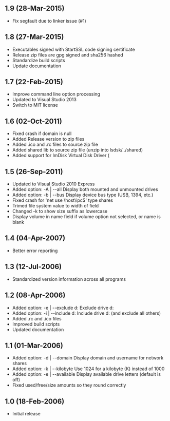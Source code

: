 ## 1.9 (28-Mar-2015)

  * Fix segfault due to linker issue (#1)

## 1.8 (27-Mar-2015)

  * Executables signed with StartSSL code signing certificate
  * Release zip files are gpg signed and sha256 hashed
  * Standardize build scripts
  * Update documentation

## 1.7 (22-Feb-2015)

  * Improve command line option processing
  * Updated to Visual Studio 2013
  * Switch to MIT license

## 1.6 (02-Oct-2011)

  * Fixed crash if domain is null
  * Added Release version to zip files
  * Added .ico and .rc files to source zip file
  * Added shared lib to source zip file (unzip into lsdsk/../shared)
  * Added support for ImDisk Virtual Disk Driver (

## 1.5 (26-Sep-2011)

  * Updated to Visual Studio 2010 Express
  * Added option: -A | --all Display both mounted and unmounted drives
  * Added option: -b | --bus Display device bus type (USB, 1394, etc.)
  * Fixed crash for 'net use \\host\ipc$' type shares
  * Trimed file system value to width of field
  * Changed -k to show size suffix as lowercase
  * Display volume in name field if volume option not selected, or name is blank

## 1.4 (04-Apr-2007)

  * Better error reporting

## 1.3 (12-Jul-2006)

  * Standardized version information across all programs

## 1.2 (08-Apr-2006)

  * Added option: -e | --exclude d:  Exclude drive d:
  * Added option: -i | --include d:  Include drive d: (and exclude all others)
  * Added .rc and .ico files
  * Improved build scripts
  * Updated documentation

## 1.1 (01-Mar-2006)

  * Added option: -d | --domain Display domain and username for network shares
  * Added option: -k | --kilobyte Use 1024 for a kilobyte (K) instead of 1000
  * Added option: -e | --available Display available drive letters (default is off)
  * Fixed used/free/size amounts so they round correctly

## 1.0 (18-Feb-2006)

  * Initial release
